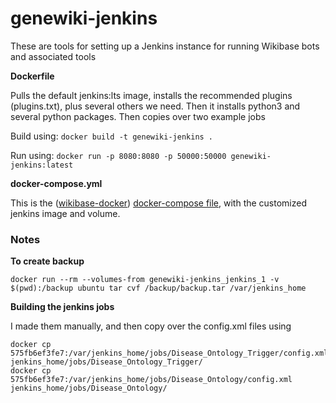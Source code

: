 # genewiki-jenkins
These are tools for setting up a Jenkins instance for running Wikibase bots and associated tools

**Dockerfile**

Pulls the default jenkins:lts image, installs the recommended plugins (plugins.txt), plus several others we need.
Then it installs python3 and several python packages. Then copies over two example jobs

Build using:
`docker build -t genewiki-jenkins .`

Run using:
`docker run -p 8080:8080 -p 50000:50000 genewiki-jenkins:latest`

**docker-compose.yml**

This is the ([wikibase-docker](https://github.com/wmde/wikibase-docker)) [docker-compose file](https://raw.githubusercontent.com/wmde/wikibase-docker/master/docker-compose.yml),
with the customized jenkins image and volume.


### Notes

**To create backup**

`docker run --rm --volumes-from genewiki-jenkins_jenkins_1 -v $(pwd):/backup ubuntu tar cvf /backup/backup.tar /var/jenkins_home`

**Building the jenkins jobs**

I made them manually, and then copy over the config.xml files using

```
docker cp 575fb6ef3fe7:/var/jenkins_home/jobs/Disease_Ontology_Trigger/config.xml jenkins_home/jobs/Disease_Ontology_Trigger/
docker cp 575fb6ef3fe7:/var/jenkins_home/jobs/Disease_Ontology/config.xml jenkins_home/jobs/Disease_Ontology/
```
